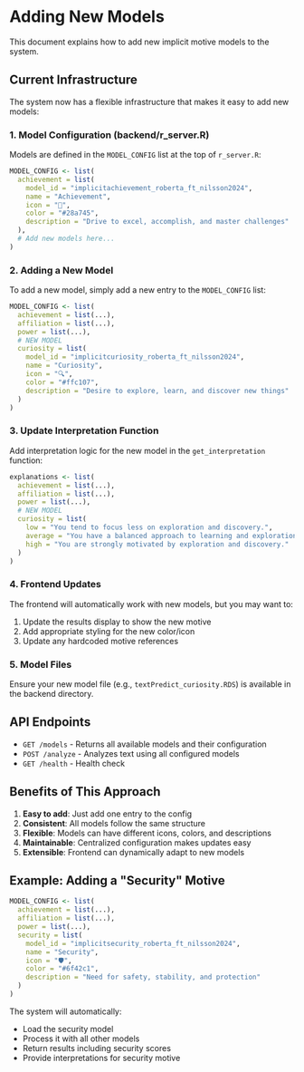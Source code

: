 # Adding New Models

This document explains how to add new implicit motive models to the system.

## Current Infrastructure

The system now has a flexible infrastructure that makes it easy to add new models:

### 1. Model Configuration (backend/r_server.R)

Models are defined in the `MODEL_CONFIG` list at the top of `r_server.R`:

```r
MODEL_CONFIG <- list(
  achievement = list(
    model_id = "implicitachievement_roberta_ft_nilsson2024",
    name = "Achievement",
    icon = "🎯",
    color = "#28a745",
    description = "Drive to excel, accomplish, and master challenges"
  ),
  # Add new models here...
)
```

### 2. Adding a New Model

To add a new model, simply add a new entry to the `MODEL_CONFIG` list:

```r
MODEL_CONFIG <- list(
  achievement = list(...),
  affiliation = list(...),
  power = list(...),
  # NEW MODEL
  curiosity = list(
    model_id = "implicitcuriosity_roberta_ft_nilsson2024",
    name = "Curiosity",
    icon = "🔍",
    color = "#ffc107",
    description = "Desire to explore, learn, and discover new things"
  )
)
```

### 3. Update Interpretation Function

Add interpretation logic for the new model in the `get_interpretation` function:

```r
explanations <- list(
  achievement = list(...),
  affiliation = list(...),
  power = list(...),
  # NEW MODEL
  curiosity = list(
    low = "You tend to focus less on exploration and discovery.",
    average = "You have a balanced approach to learning and exploration.",
    high = "You are strongly motivated by exploration and discovery."
  )
)
```

### 4. Frontend Updates

The frontend will automatically work with new models, but you may want to:

1. Update the results display to show the new motive
2. Add appropriate styling for the new color/icon
3. Update any hardcoded motive references

### 5. Model Files

Ensure your new model file (e.g., `textPredict_curiosity.RDS`) is available in the backend directory.

## API Endpoints

- `GET /models` - Returns all available models and their configuration
- `POST /analyze` - Analyzes text using all configured models
- `GET /health` - Health check

## Benefits of This Approach

1. **Easy to add**: Just add one entry to the config
2. **Consistent**: All models follow the same structure
3. **Flexible**: Models can have different icons, colors, and descriptions
4. **Maintainable**: Centralized configuration makes updates easy
5. **Extensible**: Frontend can dynamically adapt to new models

## Example: Adding a "Security" Motive

```r
MODEL_CONFIG <- list(
  achievement = list(...),
  affiliation = list(...),
  power = list(...),
  security = list(
    model_id = "implicitsecurity_roberta_ft_nilsson2024",
    name = "Security",
    icon = "🛡️",
    color = "#6f42c1",
    description = "Need for safety, stability, and protection"
  )
)
```

The system will automatically:

- Load the security model
- Process it with all other models
- Return results including security scores
- Provide interpretations for security motive


